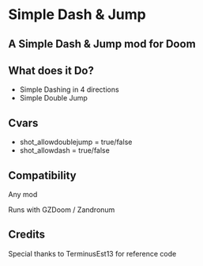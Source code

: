 # Simple Dash & Jump
## A Simple Dash & Jump mod for Doom
## What does it Do?
- Simple Dashing in 4 directions
- Simple Double Jump

## Cvars
- shot_allowdoublejump = true/false
- shot_allowdash = true/false

## Compatibility
Any mod

Runs with GZDoom / Zandronum

## Credits
Special thanks to TerminusEst13 for reference code
